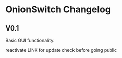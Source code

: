 # OnionSwitch Changelog

## V0.1
Basic GUI functionality. 



reactivate LINK for update check before going public